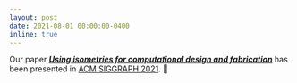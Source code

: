 ```yaml
---
layout: post
date: 2021-08-01 00:00:00-0400
inline: true
---
```


Our paper [***Using isometries for computational design and fabrication***](https://www.huiwang.me/projects/2_project/) has been presented in [ACM SIGGRAPH 2021](https://s2021.siggraph.org/). :star2:

